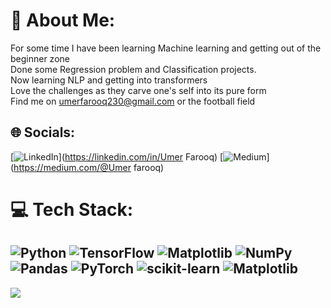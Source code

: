 # 💫 About Me:
For some time I have been learning Machine learning and getting out of the beginner zone<br>Done some Regression problem and Classification projects. <br>Now learning NLP and getting into transformers<br>Love the challenges as they carve one's self into its pure form<br> Find me on umerfarooq230@gmail.com or the football field 


## 🌐 Socials:
[![LinkedIn](https://img.shields.io/badge/LinkedIn-%230077B5.svg?logo=linkedin&logoColor=white)](https://linkedin.com/in/Umer Farooq) [![Medium](https://img.shields.io/badge/Medium-12100E?logo=medium&logoColor=white)](https://medium.com/@Umer farooq) 

# 💻 Tech Stack:
![Python](https://img.shields.io/badge/python-3670A0?style=for-the-badge&logo=python&logoColor=ffdd54) ![TensorFlow](https://img.shields.io/badge/TensorFlow-%23FF6F00.svg?style=for-the-badge&logo=TensorFlow&logoColor=white) ![Matplotlib](https://img.shields.io/badge/Matplotlib-%23ffffff.svg?style=for-the-badge&logo=Matplotlib&logoColor=black) ![NumPy](https://img.shields.io/badge/numpy-%23013243.svg?style=for-the-badge&logo=numpy&logoColor=white) ![Pandas](https://img.shields.io/badge/pandas-%23150458.svg?style=for-the-badge&logo=pandas&logoColor=white) ![PyTorch](https://img.shields.io/badge/PyTorch-%23EE4C2C.svg?style=for-the-badge&logo=PyTorch&logoColor=white) ![scikit-learn](https://img.shields.io/badge/scikit--learn-%23F7931E.svg?style=for-the-badge&logo=scikit-learn&logoColor=white) ![Matplotlib](https://img.shields.io/badge/Matplotlib-%23ffffff.svg?style=for-the-badge&logo=Matplotlib&logoColor=black)
---
[![](https://visitcount.itsvg.in/api?id=umer-farooq230&icon=6&color=4)](https://visitcount.itsvg.in)

<!-- Proudly created with GPRM ( https://gprm.itsvg.in ) -->
